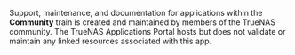 &NewLine;

Support, maintenance, and documentation for applications within the **Community** train is created and maintained by members of the TrueNAS community.
The TrueNAS Applications Portal hosts but does not validate or maintain any linked resources associated with this app.
